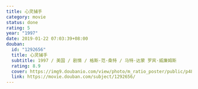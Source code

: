 ```yaml
---
title: 心灵捕手
category: movie
status: done
rating: 5
year: "1997"
date: 2019-01-22 07:03:39+08:00
douban:
  id: "1292656"
  title: 心灵捕手
  subtitle: 1997 / 美国 / 剧情 / 格斯·范·桑特 / 马特·达蒙 罗宾·威廉姆斯
  rating: 8.9
  cover: https://img9.doubanio.com/view/photo/m_ratio_poster/public/p480965695.jpg
  link: https://movie.douban.com/subject/1292656/
---
```



